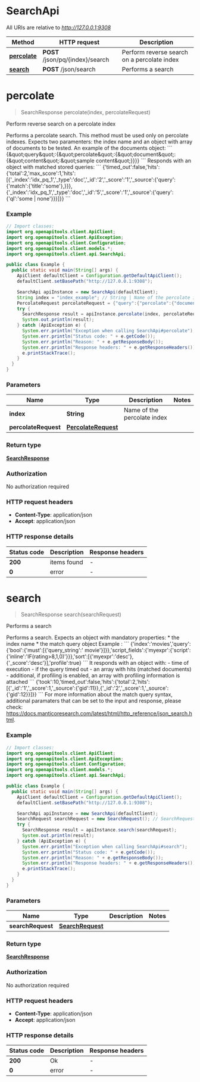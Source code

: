 # SearchApi

All URIs are relative to *http://127.0.0.1:9308*

Method | HTTP request | Description
------------- | ------------- | -------------
[**percolate**](SearchApi.md#percolate) | **POST** /json/pq/{index}/search | Perform reverse search on a percolate index
[**search**](SearchApi.md#search) | **POST** /json/search | Performs a search


<a name="percolate"></a>
# **percolate**
> SearchResponse percolate(index, percolateRequest)

Perform reverse search on a percolate index

Performs a percolate search.  This method must be used only on percolate indexes.  Expects two paramenters: the index name and an object with array of documents to be tested. An example of the documents object:    &#x60;&#x60;&#x60;   {\&quot;query\&quot;:{\&quot;percolate\&quot;:{\&quot;document\&quot;:{\&quot;content\&quot;:\&quot;sample content\&quot;}}}}   &#x60;&#x60;&#x60;  Responds with an object with matched stored queries:     &#x60;&#x60;&#x60;   {&#39;timed_out&#39;:false,&#39;hits&#39;:{&#39;total&#39;:2,&#39;max_score&#39;:1,&#39;hits&#39;:[{&#39;_index&#39;:&#39;idx_pq_1&#39;,&#39;_type&#39;:&#39;doc&#39;,&#39;_id&#39;:&#39;2&#39;,&#39;_score&#39;:&#39;1&#39;,&#39;_source&#39;:{&#39;query&#39;:{&#39;match&#39;:{&#39;title&#39;:&#39;some&#39;},}}},{&#39;_index&#39;:&#39;idx_pq_1&#39;,&#39;_type&#39;:&#39;doc&#39;,&#39;_id&#39;:&#39;5&#39;,&#39;_score&#39;:&#39;1&#39;,&#39;_source&#39;:{&#39;query&#39;:{&#39;ql&#39;:&#39;some | none&#39;}}}]}}   &#x60;&#x60;&#x60; 

### Example
```java
// Import classes:
import org.openapitools.client.ApiClient;
import org.openapitools.client.ApiException;
import org.openapitools.client.Configuration;
import org.openapitools.client.models.*;
import org.openapitools.client.api.SearchApi;

public class Example {
  public static void main(String[] args) {
    ApiClient defaultClient = Configuration.getDefaultApiClient();
    defaultClient.setBasePath("http://127.0.0.1:9308");

    SearchApi apiInstance = new SearchApi(defaultClient);
    String index = "index_example"; // String | Name of the percolate index
    PercolateRequest percolateRequest = {"query":{"percolate":{"document":{"title":"some text to match"}}}}; // PercolateRequest | 
    try {
      SearchResponse result = apiInstance.percolate(index, percolateRequest);
      System.out.println(result);
    } catch (ApiException e) {
      System.err.println("Exception when calling SearchApi#percolate");
      System.err.println("Status code: " + e.getCode());
      System.err.println("Reason: " + e.getResponseBody());
      System.err.println("Response headers: " + e.getResponseHeaders());
      e.printStackTrace();
    }
  }
}
```

### Parameters

Name | Type | Description  | Notes
------------- | ------------- | ------------- | -------------
 **index** | **String**| Name of the percolate index |
 **percolateRequest** | [**PercolateRequest**](PercolateRequest.md)|  |

### Return type

[**SearchResponse**](SearchResponse.md)

### Authorization

No authorization required

### HTTP request headers

 - **Content-Type**: application/json
 - **Accept**: application/json

### HTTP response details
| Status code | Description | Response headers |
|-------------|-------------|------------------|
**200** | items found |  -  |
**0** | error |  -  |

<a name="search"></a>
# **search**
> SearchResponse search(searchRequest)

Performs a search

Performs a search.  Expects an object with mandatory properties: * the index name * the match query object Example :    &#x60;&#x60;&#x60;   {&#39;index&#39;:&#39;movies&#39;,&#39;query&#39;:{&#39;bool&#39;:{&#39;must&#39;:[{&#39;query_string&#39;:&#39; movie&#39;}]}},&#39;script_fields&#39;:{&#39;myexpr&#39;:{&#39;script&#39;:{&#39;inline&#39;:&#39;IF(rating&gt;8,1,0)&#39;}}},&#39;sort&#39;:[{&#39;myexpr&#39;:&#39;desc&#39;},{&#39;_score&#39;:&#39;desc&#39;}],&#39;profile&#39;:true}   &#x60;&#x60;&#x60;  It responds with an object with: - time of execution - if the query timed out - an array with hits (matched documents) - additional, if profiling is enabled, an array with profiling information is attached     &#x60;&#x60;&#x60;   {&#39;took&#39;:10,&#39;timed_out&#39;:false,&#39;hits&#39;:{&#39;total&#39;:2,&#39;hits&#39;:[{&#39;_id&#39;:&#39;1&#39;,&#39;_score&#39;:1,&#39;_source&#39;:{&#39;gid&#39;:11}},{&#39;_id&#39;:&#39;2&#39;,&#39;_score&#39;:1,&#39;_source&#39;:{&#39;gid&#39;:12}}]}}   &#x60;&#x60;&#x60;  For more information about the match query syntax, additional paramaters that can be set to the input and response, please check: https://docs.manticoresearch.com/latest/html/http_reference/json_search.html. 

### Example
```java
// Import classes:
import org.openapitools.client.ApiClient;
import org.openapitools.client.ApiException;
import org.openapitools.client.Configuration;
import org.openapitools.client.models.*;
import org.openapitools.client.api.SearchApi;

public class Example {
  public static void main(String[] args) {
    ApiClient defaultClient = Configuration.getDefaultApiClient();
    defaultClient.setBasePath("http://127.0.0.1:9308");

    SearchApi apiInstance = new SearchApi(defaultClient);
    SearchRequest searchRequest = new SearchRequest(); // SearchRequest | 
    try {
      SearchResponse result = apiInstance.search(searchRequest);
      System.out.println(result);
    } catch (ApiException e) {
      System.err.println("Exception when calling SearchApi#search");
      System.err.println("Status code: " + e.getCode());
      System.err.println("Reason: " + e.getResponseBody());
      System.err.println("Response headers: " + e.getResponseHeaders());
      e.printStackTrace();
    }
  }
}
```

### Parameters

Name | Type | Description  | Notes
------------- | ------------- | ------------- | -------------
 **searchRequest** | [**SearchRequest**](SearchRequest.md)|  |

### Return type

[**SearchResponse**](SearchResponse.md)

### Authorization

No authorization required

### HTTP request headers

 - **Content-Type**: application/json
 - **Accept**: application/json

### HTTP response details
| Status code | Description | Response headers |
|-------------|-------------|------------------|
**200** | Ok |  -  |
**0** | error |  -  |

